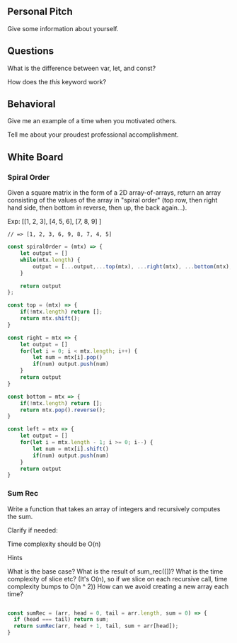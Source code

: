 ## Personal Pitch

Give some information about yourself.

## Questions

What is the difference between var, let, and const?

How does the _this_ keyword work?

## Behavioral

Give me an example of a time when you motivated others.

Tell me about your proudest professional accomplishment.

## White Board

### Spiral Order

Given a square matrix in the form of a 2D array-of-arrays, return an array consisting of the values of the array in "spiral order" (top row, then right hand side, then bottom in reverse, then up, the back again...).

Exp: [[1, 2, 3],
      [4, 5, 6],
      [7, 8, 9]
      ]

    // => [1, 2, 3, 6, 9, 8, 7, 4, 5]

```js
const spiralOrder = (mtx) => {
    let output = []
    while(mtx.length) {
        output = [...output,...top(mtx), ...right(mtx), ...bottom(mtx), ...left(mtx) ]
    }

    return output
};

const top = (mtx) => {
    if(!mtx.length) return [];
    return mtx.shift();
}

const right = mtx => {
    let output = []
    for(let i = 0; i < mtx.length; i++) {
        let num = mtx[i].pop()
        if(num) output.push(num)
    }
    return output
}

const bottom = mtx => {
    if(!mtx.length) return [];
    return mtx.pop().reverse();
}

const left = mtx => {
    let output = []
    for(let i = mtx.length - 1; i >= 0; i--) {
        let num = mtx[i].shift()
        if(num) output.push(num)
    }
    return output
}

```

### Sum Rec
Write a function that takes an array of integers and recursively computes the sum.

Clarify if needed:

Time complexity should be O(n)

Hints

What is the base case?
What is the result of sum_rec([])?
What is the time complexity of slice etc?
(It's O(n), so if we slice on each recursive call, time complexity bumps to O(n ^ 2))
How can we avoid creating a new array each time?


```js

const sumRec = (arr, head = 0, tail = arr.length, sum = 0) => {
  if (head === tail) return sum;
  return sumRec(arr, head + 1, tail, sum + arr[head]);
}

```

